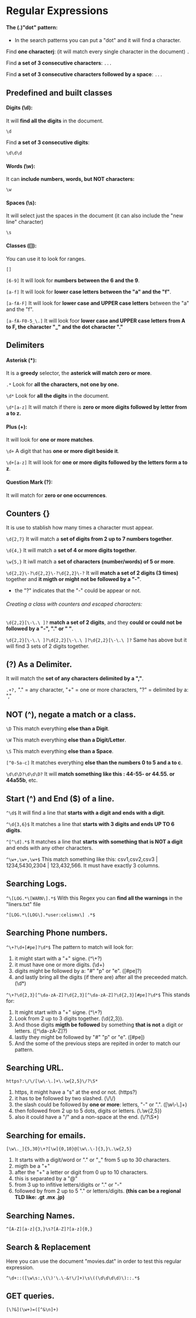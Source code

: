 # Regular Expressions

#### The (.)"dot" pattern:

- In the search patterns you can put a "dot" and it will find a character.


Find __one characterj__: (it will match every single character in the document)
`.`

Find __a set of 3 consecutive characters__:
`...`

Find __a set of 3 consecutive characters followed by a space__:
`... `


## Predefined and built classes


#### Digits (\d):

It will __find all the digits__ in the document.

`\d` 

Find __a set of 3 consecutive digits__:

`\d\d\d` 


#### Words (\w):

It can __include numbers, words, but NOT characters:__

`\w`

#### Spaces (\s):

It will select just the spaces in the document (it can also include the "new line" character)

`\s`


#### Classes ([]):

You can use it to look for ranges.

`[]`

`[6-9]` It will look for __numbers between the 6 and the 9__.

`[a-f]` It will look for __lower case letters between the "a" and the "f"__.

`[a-fA-F]` It will look for __lower case and UPPER case letters__ between the "a" and the "f".

`[a-fA-F0-5_\.]` It will look foor __lower case and UPPER case letters from A to F, the character "_" and the dot character "."__


## Delimiters

#### Asterisk (*):

It is a __greedy__ selector, the __asterick will match zero or more__.


`.*` Look for __all the characters, not one by one.__

`\d*` Look for __all the digits__ in the document.

`\d*[a-z]` It will match if there is __zero or more digits followed by letter from a to z.__


#### Plus (+):

It will look for __one or more matches__.

`\d+`  A digit that has __one or more digit beside it__.

`\d+[a-z]` It will look for __one or more digits followed by the letters form a to z__. 


#### Question Mark (?):

It will match for __zero or one occurrences__. 


## Counters {}

It is use to stablish how many times a character must appear. 

`\d{2,7}` It will match a __set of digits from 2 up to 7 numbers together__. 

`\d{4,}` It will match a __set of 4 or more digits together__.

`\w{5,}` It iwll match a __set of characters (number/words) of 5 or more__.

`\d{2,2}\-?\d{2,2}\-?\d{2,2}\-?` It will __match a set of 2 digits (3 times)__ together and __it migth or might not be followed by a "-"__. 
- the "?" indicates that the "-" could be appear or not. 

###### Creating a class with counters and escaped characters:

`\d{2,2}[\-\.\ ]?` __match a set of 2 digits__, and they __could or could not be followed by a "-", "." or " "__.

`\d{2,2}[\-\.\ ]?\d{2,2}[\-\.\ ]?\d{2,2}[\-\.\ ]?` Same has above but it will find 3 sets of 2 digits together.


## (?) As a Delimiter.

It will match the __set of any characters delimited by a ","__.

`.+?,` "." = any character, "+" = one or more characters, "?" = delimited by a: ","


## NOT (^), negate a match or a class. 

`\D` This match everything __else than a Digit__.

`\W` This match everything __else than a Digit/Letter__.

`\S` This match everything __else than a Space__.

`[^0-5a-c]` It matches everything __else than the numbers 0 to 5 and a to c__.

`\d\d\D?\d\d\D?` It will __match something like this : 44-55- or 44.55. or 44a55b__, etc.


## Start (^) and End ($) of a line.

`^\d$` It will find a line that __starts with a digit and ends with a digit__.

`^\d{3,6}$` It matches a line that __starts with 3 digits and ends UP TO 6 digits__.

`^[^\d].*$` It matches a line that __starts with something that is NOT a digit__ and ends with any other characters.

`^\w+,\w+,\w+$` This match something like this: csv1,csv2,csv3 | 1234,5430,2304 | 123,432,566. It must have exactly 3 columns.


## Searching Logs.

`^\[LOG.*\[WARN\].*$`  With this Regex you can __find all the warnings__ in the "liners.txt" file

`^[LOG.*\[LOG\].*user:celismx\] .*$`


## Searching Phone numbers.

`^\+?\d+[#pe]?\d*$`  The pattern to match will look for:

1) it might start with a "+" signe.  (^\\+?)
2) it must have one or more digits.  (\d+)
3) digits might be followed by a: "#" "p" or "e".  ([#pe]?)
4) and lastly bring all the digits (if there are) after all the preceeded match.  (\d*)


`^\+?\d{2,3}[^\da-zA-Z]?\d{2,3}[^\da-zA-Z]?\d{2,3}[#pe]?\d*$`  This stands for:

1) It might start with a "+" signe. (^\\+?)
2) Look from 2 up to 3 digits together. (\d{2,3}).
3) And those digits __migth be followed__ by something __that is not__ a digit or letters. ([^\da-zA-Z]?)
4) lastly they might be followed by "#" "p" or "e". ([#pe])
5) And the some of the previous steps are repited in order to match our pattern.


## Searching URL. 

`https?:\/\/[\w\-\.]+\.\w{2,5}\/?\S*`

1) https, it might have a "s" at the end or not. (https?)
2) it has to be followed by two slashed.  (\\/\\/)
3) the slash could be followed by __one or more__: letters, "-" or ".".  ([\w\\-\\.]+)
4) then followed from 2 up to 5 dots, digits or letters.  (\\.\w{2,5})
5) also it could have a "/" and a non-space at the end. (\\/?\S*)


## Searching for emails.

`[\w\._]{5,30}\+?[\w]{0,10}@[\w\.\-]{3,}\.\w{2,5}`

1) It starts with a digit/word or "." or "_" from 5 up to 30 characters.
2) migth be a "+"
3) after the "+" a letter or digit from 0 up to 10 characters.
4) this is separated by a "@"
5) from 3 up to infitive letters/digits or "." or "-"
6) followed by from 2 up to 5 "." or letters/digits.  __(this can be a regional TLD like: .gt .mx .jp)__


## Searching Names.

`^[A-Z][a-z]{3,}\s?[A-Z]?[a-z]{0,}`


## Search & Replacement

Here you can use the document "movies.dat" in order to test this regular expression.

`^\d+::([\w\s:,\(\)'\.\-&!\/]+)\s\((\d\d\d\d)\)::.*$`


## GET queries. 

`[\?&](\w+)=([^&\n]+)`